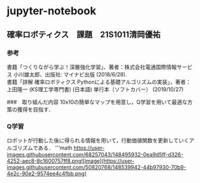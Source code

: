 # jupyter-notebook

## 確率ロボティクス　課題　21S1011清岡優祐

### 参考
書籍「つくりながら学ぶ！深層強化学習」、著者：株式会社電通国際情報サービス 小川雄太郎、出版社: マイナビ出版 (2018/6/28).  
書籍「詳解 確率ロボティクス Pythonによる基礎アルゴリズムの実装」，著者：上田隆一 (KS理工学専門書) (日本語) 単行本（ソフトカバー） (2019/10/27)

###　取り組んだ内容
10x10の簡単なマップを用意し，Q学習を用いて最適な方策の獲得を目指す．

### Q学習
ロボットが行動した後に得られる情報を用いて，行動価値関数を更新していくアルゴリズムである．
'''math
https://user-images.githubusercontent.com/68257043/148495932-0ea9d5ff-d326-4252-aec8-8c1600757ff8.png![image](https://user-images.githubusercontent.com/50820768/148539942-44b97930-70b9-4e2c-90e2-9574ee4c4fbb.png)

